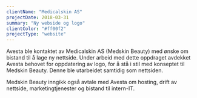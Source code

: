 ```yaml
---
clientName: "Medicalskin AS"
projectDate: 2018-03-31
summary: "Ny webside og logo"
clientColor: "#ff00f2"
projectType: "website"
---
```


Avesta ble kontaktet av Medicalskin AS (Medskin Beauty) med ønske om
bistand til å lage ny nettside. Under arbeid med dette oppdraget avdekket
Avesta behovet for oppdatering av logo, for å stå i stil med konseptet
til Medskin Beauty. Denne ble utarbeidet samtidig som nettsiden.

Medskin Beauty inngikk også avtale med Avesta om hosting, drift av
nettside, marketingtjenester og bistand til intern-IT. 
